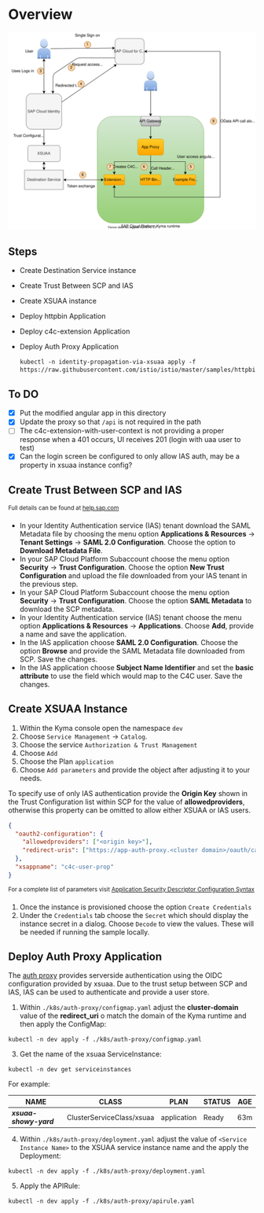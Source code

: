 # Overview

![Flow](assets/identity-propagation-via-xsuaa.svg)

## Steps

- Create Destination Service instance
- Create Trust Between SCP and IAS
- Create XSUAA instance
- Deploy httpbin Application
- Deploy c4c-extension Application
- Deploy Auth Proxy Application

  ```shell script
  kubectl -n identity-propagation-via-xsuaa apply -f https://raw.githubusercontent.com/istio/istio/master/samples/httpbin/httpbin.yaml
  ```

## To DO

- [x] Put the modified angular app in this directory
- [x] Update the proxy so that `/api` is not required in the path
- [ ] The c4c-extension-with-user-context is not providing a proper response when a 401 occurs, UI receives 201 (login with uaa user to test)
- [x] Can the login screen be configured to only allow IAS auth, may be a property in xsuaa instance config?

## Create Trust Between SCP and IAS

<sup>Full details can be found at [help.sap.com](https://help.sap.com/viewer/65de2977205c403bbc107264b8eccf4b/Cloud/en-US/7c6aa87459764b179aeccadccd4f91f3.html#loio7c6aa87459764b179aeccadccd4f91f3) </sup>

- In your Identity Authentication service (IAS) tenant download the SAML Metadata file by choosing the menu option **Applications & Resources** -> **Tenant Settings** -> **SAML 2.0 Configuration**. Choose the option to **Download Metadata File**.
- In your SAP Cloud Platform Subaccount choose the menu option **Security** -> **Trust Configuration**. Choose the option **New Trust Configuration** and upload the file downloaded from your IAS tenant in the previous step.
- In your SAP Cloud Platform Subaccount choose the menu option **Security** -> **Trust Configuration**. Choose the option **SAML Metadata** to download the SCP metadata.
- In your Identity Authentication service (IAS) tenant choose the menu option **Applications & Resources** -> **Applications**. Choose **Add**, provide a name and save the application.
- In the IAS application choose **SAML 2.0 Configuration**. Choose the option **Browse** and provide the SAML Metadata file downloaded from SCP. Save the changes.
- In the IAS application choose **Subject Name Identifier** and set the **basic attribute** to use the field which would map to the C4C user. Save the changes.

## Create XSUAA Instance

1. Within the Kyma console open the namespace `dev`
2. Choose `Service Management` -> `Catalog`.
3. Choose the service `Authorization & Trust Management`
4. Choose `Add`
5. Choose the Plan `application`
6. Choose `Add parameters` and provide the object after adjusting it to your needs.

To specify use of only IAS authentication provide the **Origin Key** shown in the Trust Configuration list within SCP for the value of **allowedproviders**, otherwise this property can be omitted to allow either XSUAA or IAS users.

```json
{
  "oauth2-configuration": {
    "allowedproviders": ["<origin key>"],
    "redirect-uris": ["https://app-auth-proxy.<cluster domain>/oauth/callback"]
  },
  "xsappname": "c4c-user-prop"
}
```

<sup> For a complete list of parameters visit [Application Security Descriptor Configuration Syntax](https://help.sap.com/viewer/4505d0bdaf4948449b7f7379d24d0f0d/2.0.04/en-US/6d3ed64092f748cbac691abc5fe52985.html) </sup>

1. Once the instance is provisioned choose the option `Create Credentials`
2. Under the `Credentials` tab choose the `Secret` which should display the instance secret in a dialog. Choose `Decode` to view the values. These will be needed if running the sample locally.

## Deploy Auth Proxy Application

The [auth proxy](../app-auth-proxy/README.md) provides serverside authentication using the OIDC configuration provided by xsuaa. Due to the trust setup between SCP and IAS, IAS can be used to authenticate and provide a user store.

1. Within `./k8s/auth-proxy/configmap.yaml` adjust the **cluster-domain** value of the **redirect_uri** o match the domain of the Kyma runtime and then apply the ConfigMap:

```shell script
kubectl -n dev apply -f ./k8s/auth-proxy/configmap.yaml
```

3. Get the name of the xsuaa ServiceInstance:

```shell script
kubectl -n dev get serviceinstances
```

For example:

| NAME                   | CLASS                     | PLAN        | STATUS | AGE |
| ---------------------- | ------------------------- | ----------- | ------ | --- |
| **_xsuaa-showy-yard_** | ClusterServiceClass/xsuaa | application | Ready  | 63m |

4. Within `./k8s/auth-proxy/deployment.yaml` adjust the value of `<Service Instance Name>` to the XSUAA service instance name and the apply the Deployment:

```shell script
kubectl -n dev apply -f ./k8s/auth-proxy/deployment.yaml
```

5. Apply the APIRule:

```shell script
kubectl -n dev apply -f ./k8s/auth-proxy/apirule.yaml
```
